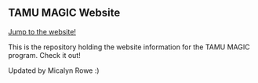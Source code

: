 ## TAMU MAGIC Website

[Jump to the website!](https://tamu-magic.github.io)

This is the repository holding the website information for the TAMU MAGIC program. Check it out! 

Updated by Micalyn Rowe :)